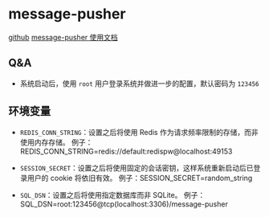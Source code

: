 # message-pusher

[github](https://github.com/songquanpeng/message-pusher)
[message-pusher 使用文档](https://alist.nn.ci/zh/)

## Q&A

* 系统启动后，使用 `root` 用户登录系统并做进一步的配置，默认密码为 `123456`

## 环境变量

* `REDIS_CONN_STRING`：设置之后将使用 Redis 作为请求频率限制的存储，而非使用内存存储。
例子：REDIS_CONN_STRING=redis://default:redispw@localhost:49153

* `SESSION_SECRET`：设置之后将使用固定的会话密钥，这样系统重新启动后已登录用户的 cookie 将依旧有效。
例子：SESSION_SECRET=random_string

* `SQL_DSN`：设置之后将使用指定数据库而非 SQLite。
例子：SQL_DSN=root:123456@tcp(localhost:3306)/message-pusher
